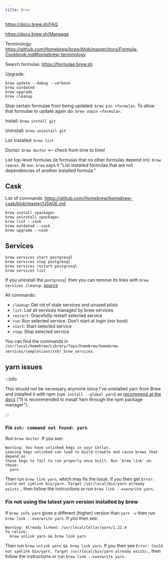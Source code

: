 ```yaml
---
title: Brew
---
```


https://docs.brew.sh/FAQ

https://docs.brew.sh/Manpage

Terminology: https://github.com/Homebrew/brew/blob/master/docs/Formula-Cookbook.md#homebrew-terminology

Search formulas: https://formulae.brew.sh

Upgrade:

```
brew update --debug --verbose
brew outdated
brew upgrade
brew cleanup
```

Stop certain formulae from being updated: `brew pin <formula>`. To allow that formulae to update again do: `brew unpin <formula>`.

Install: `brew install git`

Uninstall: `brew uninstall git`

List installed: `brew list`

Doctor: `brew doctor` <-- check from time to time!

List top-level formulas (ie formulas that no other formulas depend on): `brew leaves`. At `man brew` says it "List installed formulae that are not dependencies of another installed formula."

## Cask

List of commands: https://github.com/Homebrew/homebrew-cask/blob/master/USAGE.md

```
brew install <package>
brew uninstall <package>
brew list --cask
brew outdated --cask
brew upgrade --cask
```

## Services

```
brew services start postgresql
brew services stop postgresql
brew services restart postgresql
brew services list
```

If you uninstall the `postgresql` then you can remove its links with `brew services cleanup`. [source](https://gist.github.com/ibraheem4/ce5ccd3e4d7a65589ce84f2a3b7c23a3#gistcomment-3443897)

All commands:

- `cleanup`: Get rid of stale services and unused plists
- `list`: List all services managed by brew services
- `restart`: Gracefully restart selected service
- `run`: Run selected service. Don't start at login (nor boot)
- `start`: Start selected service
- `stop`: Stop selected service

You can find the commands in `/usr/local/Homebrew/Library/Taps/homebrew/homebrew-services/completions/zsh/_brew_services`.

## yarn issues

:::info

This should not be necessary anymore since I've unistalled yarn from Brew and installed it with npm (`npm install --global yarn`) as [recommend at the docs](https://classic.yarnpkg.com/en/docs/install#mac-stable) ("It is recommended to install Yarn through the npm package manager").

:::

### Fix `zsh: command not found: yarn`

Run `brew doctor`. If you see:

```
Warning: You have unlinked kegs in your Cellar.
Leaving kegs unlinked can lead to build-trouble and cause brews that depend on
those kegs to fail to run properly once built. Run `brew link` on these:
  yarn
```

Then run `brew link yarn`, which may fix the issue. If you then get `Error: Could not symlink bin/yarn. Target /usr/local/bin/yarn already exists.`, then follow the instructions or run `brew link --overwrite yarn`.

### Fix not using the latest yarn version installed by brew

If `brew info yarn` gives a different (higher) version than `yarn -v` then run `brew link --overwrite yarn`. If you then see:

```
Warning: Already linked: /usr/local/Cellar/yarn/1.22.4
To relink:
  brew unlink yarn && brew link yarn
```

Then run `brew unlink yarn && brew link yarn`. If you then see `Error: Could not symlink bin/yarn. Target /usr/local/bin/yarn already exists.`, then follow the instructions or run `brew link --overwrite yarn`.
